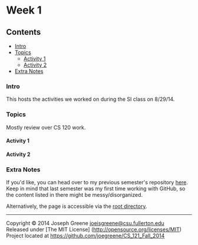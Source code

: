 # Week 1

## Contents
- [Intro](#intro)
- [Topics](#topics)
  - [Activity 1](#activity-1)
  - [Activity 2](#activity-2)
- [Extra Notes](#extra-notes)
  
### Intro
This hosts the activities we worked on during the SI class on 8/29/14.

### Topics
Mostly review over CS 120 work.

#### Activity 1


#### Activity 2


### Extra Notes
If you'd like, you can head over to my previous semester's repository [here](https://github.com/joegreene/Spring-2014-CS-Lab--SI-). 
Keep in mind that last semester was my first time working with GitHub, so the content 
listed in there might be messy/disorganized.

Alternatively, the page is accessible via the [root directory](https://github.com/joegreene/Spring-2014-CS-Lab--SI-).

-------------------------------------------------------------------------------

Copyright &copy; 2014 Joseph Greene <joeisgreene@csu.fullerton.edu>  
Released under [The MIT License] (http://opensource.org/licenses/MIT)  
Project located at <https://github.com/joegreene/CS_121_Fall_2014>